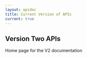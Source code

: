 ```yaml
--- 
layout: apidoc 
title: Current Version of APIs 
current: true 
--- 
```

## Version Two APIs 
Home page for the V2 documentation 

